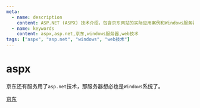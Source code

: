 ```yaml
---
meta:
  - name: description
    content: ASP.NET (ASPX) 技术介绍，包含京东网站的实际应用案例和Windows服务器环境说明
  - name: keywords
    content: aspx,asp.net,京东,windows服务器,web技术
tags: ["aspx", "asp.net", "windows", "web技术"]
---
```


# aspx

<ImgView title="aspx" url="https://8.z.wiki/autoupload/20230123/6Byh.270X838-image.png" />

京东还有服务用了`asp.net`技术，那服务器想必也是`Windows`系统了。

[京东](https://www.jd.com/allSort.aspx)
